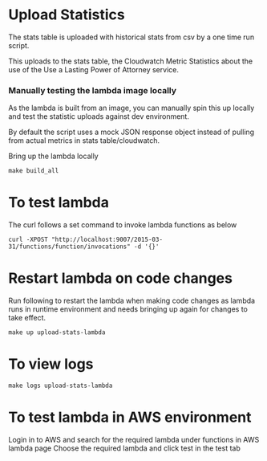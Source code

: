 # Upload Statistics

The stats table is uploaded with historical stats from csv by a one time run script.

This uploads to the stats table,  the Cloudwatch Metric Statistics about the use of the Use a Lasting Power of Attorney service.

### Manually testing the lambda image locally

As the lambda is built from an image, you can manually spin this up locally and test the statistic uploads against dev environment.

By default the script uses a mock JSON response object instead of pulling from actual metrics in stats table/cloudwatch. 

Bring up the lambda locally

```
make build_all
```

# To test lambda
The curl follows a set command to invoke lambda functions as below

```
curl -XPOST "http://localhost:9007/2015-03-31/functions/function/invocations" -d '{}'
```

# Restart lambda on code changes

Run following to restart the lambda when making code changes as lambda runs in runtime environment and needs 
bringing up again for changes to take effect.

```
make up upload-stats-lambda
```

# To view logs

```
make logs upload-stats-lambda
```

# To test lambda in AWS environment

Login in to AWS and search for the required lambda under functions in AWS lambda page
Choose the required lambda and click test in the test tab